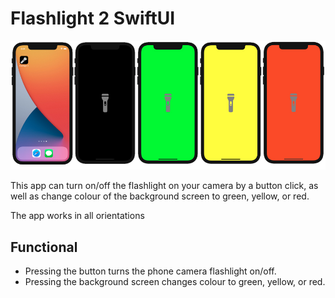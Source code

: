 # Flashlight 2 SwiftUI

![screenshot](/Screenshot/screenshot-flashlight2.jpg)

This app can turn on/off the flashlight on your camera by a button click, as well as change colour of the background screen to green, yellow, or red.

The app works in all orientations

## Functional
- Pressing the button turns the phone camera flashlight on/off.
- Pressing the background screen changes colour to green, yellow, or red.

